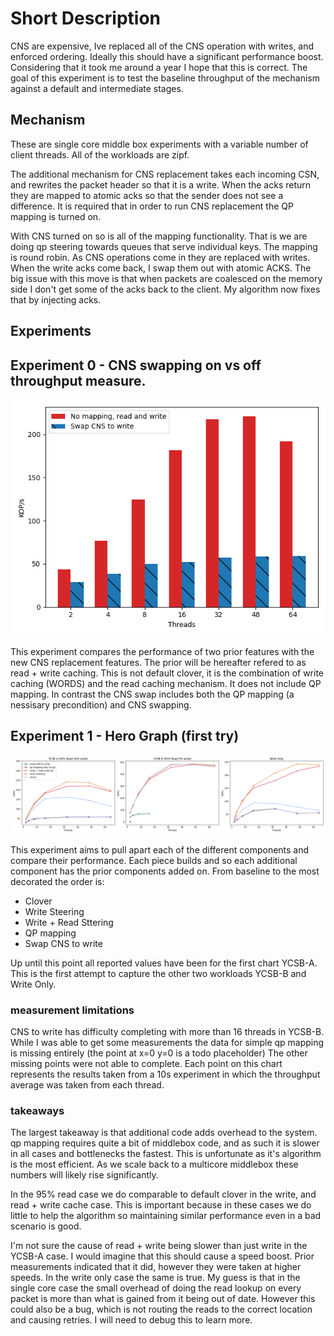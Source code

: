 # Short Description

CNS are expensive, Ive replaced all of the CNS operation with writes, and
enforced ordering. Ideally this should have a significant performance boost.
Considering that it took me around a year I hope that this is correct. The goal
of this experiment is to test the baseline throughput of the mechanism against a
default and intermediate stages.

## Mechanism
These are single core middle box experiments with a variable number of client
threads. All of the workloads are zipf. 

The additional mechanism for CNS replacement takes each incoming CSN, and
rewrites the packet header so that it is a write. When the acks return they are
mapped to atomic acks so that the sender does not see a difference. It is
required that in order to run CNS replacement the QP mapping is turned on.

With CNS turned on so is all of the mapping functionality. That is we are doing
qp steering towards queues that serve individual keys. The mapping is round
robin. As CNS operations come in they are replaced with writes. When the write
acks come back, I swap them out with atomic ACKS. The big issue with this move
is that when packets are coalesced on the memory side I don't get some of the
acks back to the client. My algorithm now fixes that by injecting acks.

## Experiments


## Experiment 0 - CNS swapping on vs off throughput measure.

![exp0](experiment_0.png "CNS swapping on vs off")

This experiment compares the performance of two prior features with the new CNS replacement features. The prior will be hereafter refered to as read + write caching. This is not default clover, it is the combination of write caching (WORDS) and the read caching mechanism. It does not include QP mapping. In contrast the CNS swap includes both the QP mapping (a nessisary precondition) and CNS swapping. 

## Experiment 1 - Hero Graph (first try)

![exp1](experiment_1.png "Hero Graph v0")

This experiment aims to pull apart each of the different components and compare
their performance. Each piece builds and so each additional component has the
prior components added on. From baseline to the most decorated the order is:

 * Clover
 * Write Steering
 * Write + Read Sttering
 * QP mapping
 * Swap CNS to write

Up until this point all reported values have been for the first chart YCSB-A.
This is the first attempt to capture the other two workloads YCSB-B and Write
Only.

### measurement limitations

CNS to write has difficulty completing with more than 16 threads in YCSB-B.
While I was able to get some measurements the data for simple qp mapping is
missing entirely (the point at x=0 y=0 is a todo placeholder) The other missing
points were not able to complete. Each point on this chart represents the
results taken from a 10s experiment in which the throughput average was taken
from each thread.

### takeaways

The largest takeaway is that additional code adds overhead to the system. qp
mapping requires quite a bit of middlebox code, and as such it is slower in all
cases and bottlenecks the fastest. This is unfortunate as it's algorithm is the
most efficient. As we scale back to a multicore middlebox these numbers will
likely rise significantly.

In the 95% read case we do comparable to default clover in the write, and read +
write cache case. This is important because in these cases we do little to help
the algorithm so maintaining similar performance even in a bad scenario is good.

I'm not sure the cause of read + write being slower than just write in the
YCSB-A case. I would imagine that this should cause a speed boost. Prior
measurements indicated that it did, however they were taken at higher speeds. In
the write only case the same is true. My guess is that in the single core case
the small overhead of doing the read lookup on every packet is more than what is
gained from it being out of date. However this could also be a bug, which is not
routing the reads to the correct location and causing retries. I will need to
debug this to learn more.

